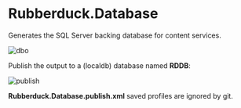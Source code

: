 ﻿# Rubberduck.Database  
Generates the SQL Server backing database for content services.

![dbo](https://user-images.githubusercontent.com/5751684/144734293-0035c90f-b010-4e47-a12f-7a5119fb4cc4.png)

Publish the output to a (localdb) database named **RDDB**:

![publish](https://user-images.githubusercontent.com/5751684/144734377-0f66fef7-6da6-4e31-9d23-5001fe2c05c6.png)

**Rubberduck.Database.publish.xml** saved profiles are ignored by git.